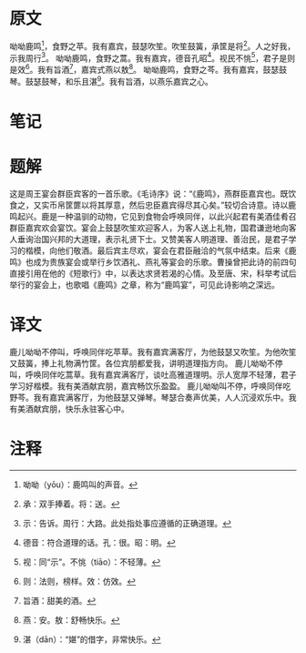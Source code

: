 # 原文
呦呦鹿鸣[^1]，食野之苹。我有嘉宾，鼓瑟吹笙。吹笙鼓簧，承筐是将[^2]。人之好我，示我周行[^3]。
呦呦鹿鸣，食野之蒿。我有嘉宾，德音孔昭[^4]。视民不恌[^5]，君子是则是效[^6]。我有旨酒[^7]，嘉宾式燕以敖[^8]。
呦呦鹿鸣，食野之芩。我有嘉宾，鼓瑟鼓琴。鼓瑟鼓琴，和乐且湛[^9]。我有旨酒，以燕乐嘉宾之心。
# 笔记

# 题解
这是周王宴会群臣宾客的一首乐歌。《毛诗序》说：“《鹿鸣》，燕群臣嘉宾也。既饮食之，又实币帛筐篚以将其厚意，然后忠臣嘉宾得尽其心矣。”较切合诗意。诗以鹿鸣起兴。鹿是一种温驯的动物，它见到食物会呼唤同伴，以此兴起君有美酒佳肴召群臣嘉宾欢会宴饮。宴会上鼓瑟吹笙欢迎客人，为客人送上礼物，国君谦逊地向客人垂询治国兴邦的大道理，表示礼贤下士。又赞美客人明道理、善治民，是君子学习的楷模，向他们敬酒。最后宾主尽欢，宴会在君臣融洽的气氛中结束。后来《鹿鸣》也成为贵族宴会或举行乡饮酒礼、燕礼等宴会的乐歌。曹操曾把此诗的前四句直接引用在他的《短歌行》中，以表达求贤若渴的心情。及至唐、宋，科举考试后举行的宴会上，也歌唱《鹿鸣》之章，称为“鹿鸣宴”，可见此诗影响之深远。
# 译文
鹿儿呦呦不停叫，呼唤同伴吃苹草。我有嘉宾满客厅，为他鼓瑟又吹笙。为他吹笙又鼓簧，捧上礼物满竹筐。各位宾朋都爱我，讲明道理指方向。
鹿儿呦呦不停叫，呼唤同伴吃蒿草。我有嘉宾满客厅，谈吐高雅道理明。示人宽厚不轻薄，君子学习好楷模。我有美酒献宾朋，嘉宾畅饮乐盈盈。
鹿儿呦呦叫不停，呼唤同伴吃野芩。我有嘉宾满客厅，为他鼓瑟又弹琴。琴瑟合奏声优美，人人沉浸欢乐中。我有美酒献宾朋，快乐永驻客心中。
# 注释

[^1]: 呦呦（yōu）：鹿鸣叫的声音。
[^2]: 承：双手捧着。将：送。
[^3]: 示：告诉。周行：大路。此处指处事应遵循的正确道理。
[^4]: 德音：符合道理的话。孔：很。昭：明。
[^5]: 视：同“示”。不恌（tiāo）：不轻薄。
[^6]: 则：法则，榜样。效：仿效。
[^7]: 旨酒：甜美的酒。
[^8]: 燕：安。敖：舒畅快乐。
[^9]: 湛（dān）：“媅”的借字，非常快乐。
